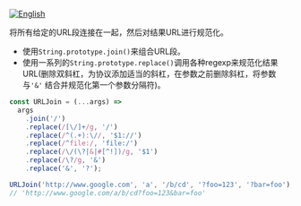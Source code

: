 
<a href="./README.md" target="_blank"><img src="https://img.shields.io/badge/-English-gray" alt="English"/></a>

将所有给定的URL段连接在一起，然后对结果URL进行规范化。

- 使用`String.prototype.join()`来组合URL段。
- 使用一系列的`String.prototype.replace()`调用各种regexp来规范化结果URL(删除双斜杠，为协议添加适当的斜杠，在参数之前删除斜杠，将参数与`'&'` 结合并规范化第一个参数分隔符)。

```js
const URLJoin = (...args) =>
  args
    .join('/')
    .replace(/[\/]+/g, '/')
    .replace(/^(.+):\//, '$1://')
    .replace(/^file:/, 'file:/')
    .replace(/\/(\?|&|#[^!])/g, '$1')
    .replace(/\?/g, '&')
    .replace('&', '?');
```

```js
URLJoin('http://www.google.com', 'a', '/b/cd', '?foo=123', '?bar=foo');
// 'http://www.google.com/a/b/cd?foo=123&bar=foo'
```
